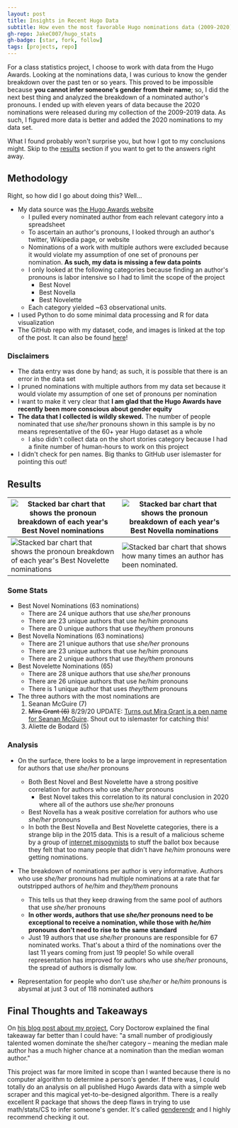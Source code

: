 ```yaml
---
layout: post
title: Insights in Recent Hugo Data
subtitle: How even the most favorable Hugo nominations data (2009-2020) shows discrimination against authors that don't use he/him pronouns
gh-repo: JakeC007/hugo_stats
gh-badge: [star, fork, follow]
tags: [projects, repo]
---
```




For a class statistics project, I choose to work with data from the Hugo Awards. Looking at the nominations data, I was curious to know the gender breakdown over the past ten or so years. This proved to be impossible because **you cannot infer someone's gender from their name**; so, I did the next best thing and analyzed the breakdown of a nominated author's pronouns. I ended up with eleven years of data because the 2020 nominations were released during my collection of the 2009-2019 data. As such, I figured more data is better and added the 2020 nominations to my data set. 

What I found probably won't surprise you, but how I got to my conclusions might. Skip to the [results](#results) section if you want to get to the answers right away. 



## Methodology

Right, so how did I go about doing this? Well...

- My data source was [the Hugo Awards website](http://www.thehugoawards.org/hugo-history/)
  - I pulled every nominated author from each relevant category into a spreadsheet 
  - To ascertain an author's pronouns, I looked through an author's twitter, Wikipedia page, or website
  - Nominations of a work with multiple authors were excluded because it would violate my assumption of one set of pronouns per nomination. **As such, my data is missing a few data points**
  - I only looked at the following categories because finding an author's pronouns is labor intensive so I had to limit the scope of the project 
    - Best Novel
    - Best Novella
    - Best Novelette
  - Each category yielded ~63 observational units.
- I used Python to do some minimal data processing and R for data visualization
- The GitHub repo with my dataset, code, and images is linked at the top of the post. It can also be found [here](https://github.com/JakeC007/hugo_stats)!



### Disclaimers
- The data entry was done by hand; as such, it is possible that there is an error in the data set
- I pruned nominations with multiple authors from my data set because it would violate my assumption of one set of pronouns per nomination
- I want to make it very clear that **I am glad that the Hugo Awards have recently been more conscious about gender equity**
- **The data that I collected is wildly skewed.** The number of people nominated that use *she/her* pronouns shown in this sample is by no means representative of the 60+ year Hugo dataset as a whole 
  - I also didn't collect data on the short stories category because I had a finite number of human-hours to work on this project
- I didn't check for pen names. Big thanks to GitHub user islemaster for pointing this out!



## Results 

| ![Stacked bar chart that shows the pronoun breakdown of each year's Best Novel nominations](https://github.com/JakeC007/hugo_stats/blob/master/imgs/Best_Novel_BarChart.png?raw=true) | ![Stacked bar chart that shows the pronoun breakdown of each year's Best Novella nominations](https://github.com/JakeC007/hugo_stats/blob/master/imgs/Best_Novella_BarChart.png?raw=true)|
|---|---|
| ![Stacked bar chart that shows the pronoun breakdown of each year's Best Novelette nominations](https://github.com/JakeC007/hugo_stats/blob/master/imgs/Best_Novelette_BarChart.png?raw=true)  | ![Stacked bar chart that shows how many times an author has been nominated.](https://github.com/JakeC007/hugo_stats/blob/master/imgs/Nominations_by_author.png?raw=true)|



### Some Stats

- Best Novel Nominations (63 nominations)
    - There are 24 unique authors that use *she/her* pronouns
    - There are 23 unique authors that use *he/him* pronouns
    - There are 0 unique authors that use *they/them* pronouns
- Best Novella Nominations (63 nominations)
    - There are 21 unique authors that use *she/her* pronouns
    - There are 23 unique authors that use *he/him* pronouns
    - There are 2 unique authors that use *they/them* pronouns
- Best Novelette Nominations (65)
    - There are 28 unique authors that use *she/her* pronouns
    - There are 26 unique authors that use *he/him* pronouns
    - There is 1 unique author that uses *they/them* pronouns
- The three authors with the most nominations are
    1. Seanan McGuire (7)
    2. ~~Mira Grant (6)~~ 8/29/20 UPDATE: [Turns out Mira Grant is a pen name for Seanan McGuire](https://en.wikipedia.org/wiki/Seanan_McGuire). Shout out to islemaster for catching this! 
    3. Aliette de Bodard (5)



### Analysis 

* On the surface, there looks to be a large improvement in representation for authors that use *she/her* pronouns 
  * Both Best Novel and Best Novelette have a strong positive correlation for authors who use *she/her* pronouns
    * Best Novel takes this correlation to its natural conclusion in 2020 where all of the authors use *she/her* pronouns 
  * Best Novella has a weak positive correlation for authors who use *she/her* pronouns
  * In both the Best Novella and Best Novelette categories, there is a strange blip in the 2015 data. This is a result of a malicious scheme by a group of [internet misogynists](https://en.wikipedia.org/wiki/Sad_Puppies) to stuff the ballot box because they felt that too many people that didn't have *he/him* pronouns were getting nominations. 

* The breakdown of nominations per author is very informative. Authors who use *she/her* pronouns had multiple nominations at a rate that far outstripped authors of *he/him* and *they/them* pronouns
  * This tells us that they keep drawing from the same pool of authors that use *she/her* pronouns 
  * **In other words, authors that use *she/her* pronouns need to be exceptional to receive a nomination, while those with *he/him* pronouns don't need to rise to the same standard** 
  * Just 19 authors that use *she/her* pronouns are responsible for 67 nominated works. That's about a third of the nominations over the last 11 years coming from just 19 people! So while overall representation has improved for authors who use *she/her* pronouns, the spread of authors is dismally low.
- Representation for people who don't use *she/her* or *he/him* pronouns is abysmal at just 3 out of 118 nominated authors



## Final Thoughts and Takeaways

On [his blog post about my project](https://pluralistic.net/2020/08/27/cult-chalk/#sf-gender), Cory Doctorow explained the final takeaway far better than I could have: "a small number of prodigiously talented women dominate the she/her category – meaning the median male author has a much higher chance at a nomination than the median woman author."

This project was far more limited in scope than I wanted because there is no computer algorithm to determine a person's gender. If there was, I could totally do an analysis on all published Hugo Awards data with a simple web scraper and this magical yet-to-be-designed algorithm. There is a really excellent R package that shows the deep flaws in trying to use math/stats/CS to infer someone's gender. It's called [genderendr](https://github.com/dapperstats/gendrendr) and I highly recommend checking it out.   